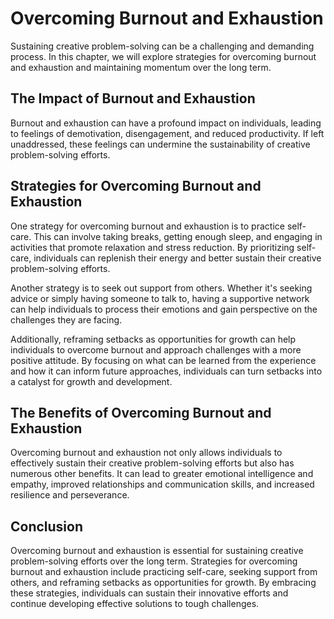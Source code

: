 Overcoming Burnout and Exhaustion
=================================================================================

Sustaining creative problem-solving can be a challenging and demanding process. In this chapter, we will explore strategies for overcoming burnout and exhaustion and maintaining momentum over the long term.

The Impact of Burnout and Exhaustion
------------------------------------

Burnout and exhaustion can have a profound impact on individuals, leading to feelings of demotivation, disengagement, and reduced productivity. If left unaddressed, these feelings can undermine the sustainability of creative problem-solving efforts.

Strategies for Overcoming Burnout and Exhaustion
------------------------------------------------

One strategy for overcoming burnout and exhaustion is to practice self-care. This can involve taking breaks, getting enough sleep, and engaging in activities that promote relaxation and stress reduction. By prioritizing self-care, individuals can replenish their energy and better sustain their creative problem-solving efforts.

Another strategy is to seek out support from others. Whether it's seeking advice or simply having someone to talk to, having a supportive network can help individuals to process their emotions and gain perspective on the challenges they are facing.

Additionally, reframing setbacks as opportunities for growth can help individuals to overcome burnout and approach challenges with a more positive attitude. By focusing on what can be learned from the experience and how it can inform future approaches, individuals can turn setbacks into a catalyst for growth and development.

The Benefits of Overcoming Burnout and Exhaustion
-------------------------------------------------

Overcoming burnout and exhaustion not only allows individuals to effectively sustain their creative problem-solving efforts but also has numerous other benefits. It can lead to greater emotional intelligence and empathy, improved relationships and communication skills, and increased resilience and perseverance.

Conclusion
----------

Overcoming burnout and exhaustion is essential for sustaining creative problem-solving efforts over the long term. Strategies for overcoming burnout and exhaustion include practicing self-care, seeking support from others, and reframing setbacks as opportunities for growth. By embracing these strategies, individuals can sustain their innovative efforts and continue developing effective solutions to tough challenges.
